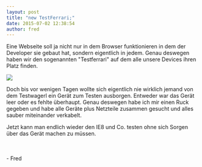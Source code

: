 ```yaml
---
layout: post
title: "new TestFerrari;"
date: 2015-07-02 12:38:54
author: fred
---
```

Eine Webseite soll ja nicht nur in dem Browser funktionieren in dem der Developer sie gebaut hat, sondern eigentlich in jedem. Genau deswegen haben wir den sogenannten "Testferrari" auf dem alle unsere Devices ihren Platz finden. 

<img src="//kcdn.at/dev-blog/images/test-ferrari/11419267_1619928391617642_1249113231_n.jpg">

<!--more-->
 
Doch bis vor wenigen Tagen wollte sich eigentlich nie wirklich jemand von dem Testwagerl ein Gerät zum Testen ausborgen. Entweder war das Gerät leer oder es fehlte überhaupt. Genau deswegen habe ich mir einen Ruck gegeben und habe alle Geräte plus Netzteile zusammen gesucht und alles sauber miteinander verkabelt.

Jetzt kann man endlich wieder den IE8 und Co. testen ohne sich Sorgen über das Gerät machen zu müssen.

<div>
<br /><br />
- Fred
</div>